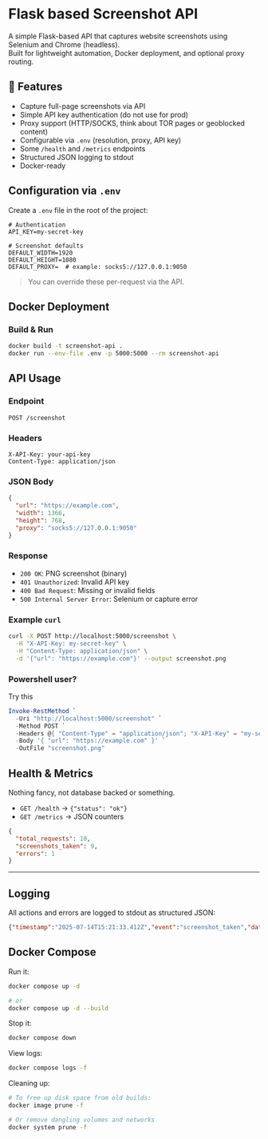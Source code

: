 # Flask based Screenshot API

A simple Flask-based API that captures website screenshots using Selenium and Chrome (headless).  
Built for lightweight automation, Docker deployment, and optional proxy routing.

## 🚀 Features

- Capture full-page screenshots via API
- Simple API key authentication (do not use for prod)
- Proxy support (HTTP/SOCKS, think about TOR pages or geoblocked content)
- Configurable via `.env` (resolution, proxy, API key)
- Some `/health` and `/metrics` endpoints
- Structured JSON logging to stdout
- Docker-ready



## Configuration via `.env`

Create a `.env` file in the root of the project:

```dotenv
# Authentication
API_KEY=my-secret-key

# Screenshot defaults
DEFAULT_WIDTH=1920
DEFAULT_HEIGHT=1080
DEFAULT_PROXY=  # example: socks5://127.0.0.1:9050
```

> You can override these per-request via the API.


## Docker Deployment

### Build & Run

```bash
docker build -t screenshot-api .
docker run --env-file .env -p 5000:5000 --rm screenshot-api
```


## API Usage

### Endpoint

```
POST /screenshot
```

### Headers

```http
X-API-Key: your-api-key
Content-Type: application/json
```

### JSON Body

```json
{
  "url": "https://example.com",
  "width": 1366,
  "height": 768,
  "proxy": "socks5://127.0.0.1:9050"
}
```

### Response

- `200 OK`: PNG screenshot (binary)
- `401 Unauthorized`: Invalid API key
- `400 Bad Request`: Missing or invalid fields
- `500 Internal Server Error`: Selenium or capture error

### Example `curl`

```bash
curl -X POST http://localhost:5000/screenshot \
  -H "X-API-Key: my-secret-key" \
  -H "Content-Type: application/json" \
  -d '{"url": "https://example.com"}' --output screenshot.png
```

### Powershell user?

Try this

```powershell
Invoke-RestMethod `
  -Uri "http://localhost:5000/screenshot" `
  -Method POST `
  -Headers @{ "Content-Type" = "application/json"; "X-API-Key" = "my-secret-key" } `
  -Body '{ "url": "https://example.com" }' `
  -OutFile "screenshot.png"
```

## Health & Metrics

Nothing fancy, not database backed or something.

- `GET /health` → `{"status": "ok"}`
- `GET /metrics` → JSON counters

```json
{
  "total_requests": 10,
  "screenshots_taken": 9,
  "errors": 1
}
```

---

## Logging

All actions and errors are logged to stdout as structured JSON:

```json
{"timestamp":"2025-07-14T15:21:33.412Z","event":"screenshot_taken","data":{"url":"https://example.com","ip":"172.17.0.1"}}
```

## Docker Compose

Run it: 

```bash
docker compose up -d

# or
docker compose up -d --build
```

Stop it:

```bash
docker compose down
```

View logs:

```bash
docker compose logs -f
```

Cleaning up:

```bash
# To free up disk space from old builds:
docker image prune -f

# Or remove dangling volumes and networks
docker system prune -f
```

